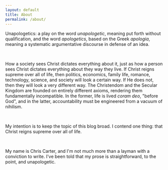 ```yaml
---
layout: default
title: About
permalink: /about/
---
```



Unapologetics: a play on the word _unapologetic_, meaning put forth without qualification, and the word _apologetics_, based on the Greek _apologia_, meaning a systematic argumentative discourse in defense of an idea.

<br>

How a society sees Christ dictates everything about it, just as how a person sees Christ dictates everything about they way they live. If Christ reigns supreme over all of life, then politics, economics, family life, romance, technology, science, and society will look a certain way. If He does not, then they will look a very different way. The Christendom and the Secular Kingdom are founded on entirely different axioms, rendering them fundamentally incompatible. In the former, life is lived _coram deo_, "before God", and in the latter, accountability must be engineered from a vacuum of nihilism.

<br>

My intention is to keep the topic of this blog broad. I contend one thing: that Christ reigns supreme over all of life.

<br>

My name is Chris Carter, and I'm not much more than a layman with a conviction to write. I've been told that my prose is straightforward, to the point, and unapologetic.
